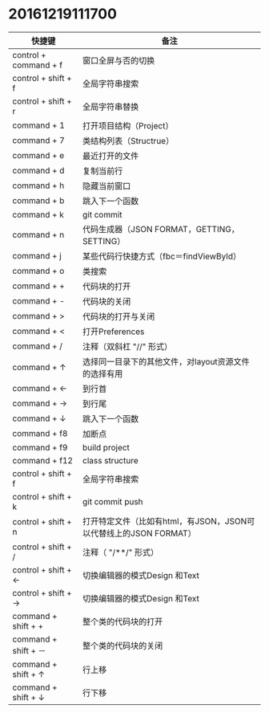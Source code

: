 # 20161219111700
 



 <table>
<thead>
<tr>
<th>快捷键</th>
<th>备注</th>
</tr>
</thead>
<tbody>
<tr>
<td>control + command + f</td>
<td>窗口全屏与否的切换</td>
</tr>
<tr>
<td>control + shift + f</td>
<td>全局字符串搜索</td>
</tr>
<tr>
<td>control + shift + r</td>
<td>全局字符串替换</td>
</tr>
<tr>
<td>command + 1</td>
<td>打开项目结构（Project）</td>
</tr>
<tr>
<td>command + 7</td>
<td>类结构列表（Structrue）</td>
</tr>
<tr>
<td>command + e</td>
<td>最近打开的文件</td>
</tr>
<tr>
<td>command + d</td>
<td>复制当前行</td>
</tr>
<tr>
<td>command + h</td>
<td>隐藏当前窗口</td>
</tr>
<tr>
<td>command + b</td>
<td>跳入下一个函数</td>
</tr>
<tr>
<td>command + k</td>
<td>git commit</td>
</tr>
<tr>
<td>command + n</td>
<td>代码生成器（JSON FORMAT，GETTING，SETTING）</td>
</tr>
<tr>
<td>command + j</td>
<td>某些代码行快捷方式（fbc＝findViewById）</td>
</tr>
<tr>
<td>command + o</td>
<td>类搜索</td>
</tr>
<tr>
<td>command + +</td>
<td>代码块的打开</td>
</tr>
<tr>
<td>command + -</td>
<td>代码块的关闭</td>
</tr>
<tr>
<td>command + &gt;</td>
<td>代码块的打开与关闭</td>
</tr>
<tr>
<td>command + &lt;</td>
<td>打开Preferences</td>
</tr>
<tr>
<td>command + /</td>
<td>注释（双斜杠 "//" 形式）</td>
</tr>
<tr>
<td>command + ↑</td>
<td>选择同一目录下的其他文件，对layout资源文件的选择有用</td>
</tr>
<tr>
<td>command + ←</td>
<td>到行首</td>
</tr>
<tr>
<td>command + →</td>
<td>到行尾</td>
</tr>
<tr>
<td>command + ↓</td>
<td>跳入下一个函数</td>
</tr>
<tr>
<td>command + f8</td>
<td>加断点</td>
</tr>
<tr>
<td>command + f9</td>
<td>build project</td>
</tr>
<tr>
<td>command + f12</td>
<td>class structure</td>
</tr>
<tr>
<td>control + shift + f</td>
<td>全局字符串搜索</td>
</tr>
<tr>
<td>control + shift + k</td>
<td>git commit push</td>
</tr>
<tr>
<td>control + shift + n</td>
<td>打开特定文件（比如有html，有JSON，JSON可以代替线上的JSON FORMAT）</td>
</tr>
<tr>
<td>control + shift + /</td>
<td>注释（ "/**/" 形式）</td>
</tr>
<tr>
<td>control + shift + ←</td>
<td>切换编辑器的模式Design 和Text</td>
</tr>
<tr>
<td>control + shift + →</td>
<td>切换编辑器的模式Design 和Text</td>
</tr>
<tr>
<td>command + shift + +</td>
<td>整个类的代码块的打开</td>
</tr>
<tr>
<td>command + shift + －</td>
<td>整个类的代码块的关闭</td>
</tr>
<tr>
<td>command + shift + ↑</td>
<td>行上移</td>
</tr>
<tr>
<td>command + shift + ↓</td>
<td>行下移</td>
</tr>
</tbody>
</table>